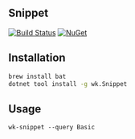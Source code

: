 ## Snippet

[![Build Status](https://dev.azure.com/wk-j/snippet/_apis/build/status/wk-j.snippet?branchName=master)](https://dev.azure.com/wk-j/snippet/_build/latest?definitionId=14&branchName=master)
[![NuGet](https://img.shields.io/nuget/v/wk.Snippet.svg)](https://www.nuget.org/packages/wk.Snippet)

## Installation

```bash
brew install bat
dotnet tool install -g wk.Snippet
```

## Usage

```
wk-snippet --query Basic
```
